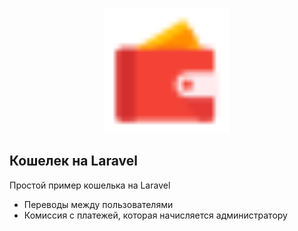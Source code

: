 <p align="center"><a href="https://laravel.com" target="_blank"><img src="https://raw.githubusercontent.com/qweqwename/wallet/master/public/images/wallet.svg" width="200"></a></p>


## Кошелек на Laravel

Простой пример кошелька на Laravel

- Переводы между пользователями
- Комиссия с платежей, которая начисляется администратору
